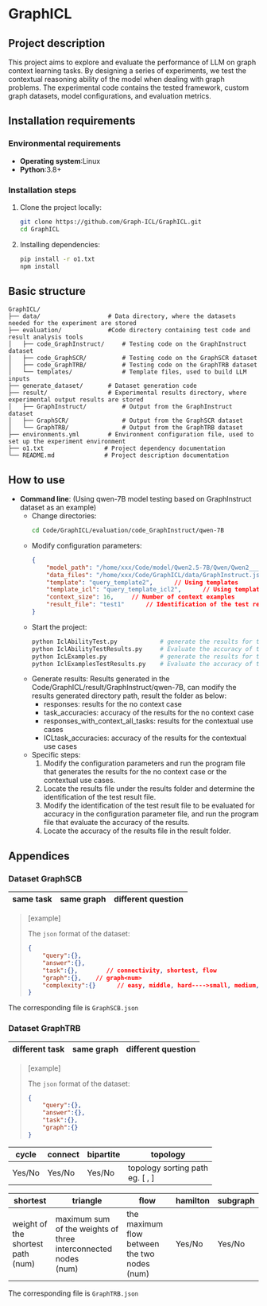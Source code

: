 # GraphICL

## Project description

This project aims to explore and evaluate the performance of LLM on graph context learning tasks. By designing a series of experiments, we test the contextual reasoning ability of the model when dealing with graph problems. The experimental code contains the tested framework, custom graph datasets, model configurations, and evaluation metrics.

## Installation requirements

### Environmental requirements

- **Operating system**:Linux
- **Python**:3.8+

### Installation steps

1. Clone the project locally:
    ```bash
    git clone https://github.com/Graph-ICL/GraphICL.git
    cd GraphICL
    ```

2. Installing dependencies:
    ```bash
    pip install -r o1.txt
    npm install
    ```





## Basic structure
    GraphICL/
    ├── data/                   # Data directory, where the datasets needed for the experiment are stored
    ├── evaluation/             #Code directory containing test code and result analysis tools
    │   ├── code_GraphInstruct/     # Testing code on the GraphInstruct dataset
    │   ├── code_GraphSCR/          # Testing code on the GraphSCR dataset
    │   ├── code_GraphTRB/          # Testing code on the GraphTRB dataset
    │   └── templates/              # Template files, used to build LLM inputs
    ├── generate_dataset/       # Dataset generation code
    ├── result/                 # Experimental results directory, where experimental output results are stored
    │   ├── GraphInstruct/          # Output from the GraphInstruct dataset
    │   ├── GraphSCR/               # Output from the GraphSCR dataset
    │   └── GraphTRB/               # Output from the GraphTRB dataset
    ├── environments.yml        # Environment configuration file, used to set up the experiment environment
    ├── o1.txt                 # Project dependency documentation
    └── README.md              # Project description documentation
    

## How to use

- **Command line**:
    (Using qwen-7B model testing based on GraphInstruct dataset as an example)
    - Change directories:
        ```bash
        cd Code/GraphICL/evaluation/code_GraphInstruct/qwen-7B
        ```
    - Modify configuration parameters:
        ```json
        {
            "model_path": "/home/xxx/Code/model/Qwen2.5-7B/Qwen/Qwen2___5-7B-Instruct",     // Model path
            "data_files": "/home/xxx/Code/GraphICL/data/GraphInstruct.json",        // Dataset path
            "template": "query_template2",      // Using templates
            "template_icl": "query_template_icl2",      // Using templates
            "context_size": 16,     // Number of context examples
            "result_file": "test1"      // Identification of the test result file to be evaluated for accuracy
        }
        ```
    - Start the project:
        ```bash
        python IclAbilityTest.py            # generate the results for the no context case
        python IclAbilityTestResults.py     # Evaluate the accuracy of the results for the no context case
        python IcLExamples.py               # generate the results for the contextual use cases
        python IclExamplesTestResults.py    # Evaluate the accuracy of the results for the contextual use cases
        ```
    - Generate results:
        Results generated in the Code/GraphICL/result/GraphInstruct/qwen-7B, can modify the results generated directory path, result the folder as below:
        - responses: results for the no context case
        - task_accuracies: accuracy of the results for the no context case
        - responses_with_context_all_tasks: results for the contextual use cases
        - ICLtask_accuracies: accuracy of the results for the contextual use cases
    - Specific steps:
        1. Modify the configuration parameters and run the program file that generates the results for the no context case or the contextual use cases.
        2. Locate the results file under the results folder and determine the identification of the test result file.
        3. Modify the identification of the test result file to be evaluated for accuracy in the configuration parameter file, and run the program file that evaluate the accuracy of the results.
        4. Locate the accuracy of the results file in the result folder.

## Appendices

### Dataset GraphSCB

| same task | same graph | different question |
| --------- | ---------- | ----------------- |


> [example]
>
> The `json` format of the dataset:
>
> ```json
> {
>     "query":{},
>     "answer":{},
>     "task":{},		// connectivity, shortest, flow
>     "graph":{},    // graph<num>
>     "complexity":{}      // easy, middle, hard---->small, medium, large
> }
> ```
>

The corresponding file is `GraphSCB.json`

### Dataset GraphTRB

| different task | same graph | different question |
| -------------- | ---------- | ------------------ |


> [example]
>
> The `json` format of the dataset:
>
> ```json
> {
>     "query":{},
>     "answer":{},
>     "task":{},
>     "graph":{}
> }
> ```

| cycle  | connect | bipartite | topology                             |
| ------ | ------- | --------- | ------------------------------------ |
| Yes/No | Yes/No  | Yes/No    | topology sorting path<br />eg. [ , ] |

| shortest                               | triangle                                                     | flow                                              | hamilton | subgraph |
| -------------------------------------- | ------------------------------------------------------------ | ------------------------------------------------- | -------- | -------- |
| weight of the shortest path<br />(num) | maximum sum of the weights of three interconnected nodes<br />(num) | the maximum flow between the two nodes<br />(num) | Yes/No   | Yes/No   |

The corresponding file is `GraphTRB.json`


